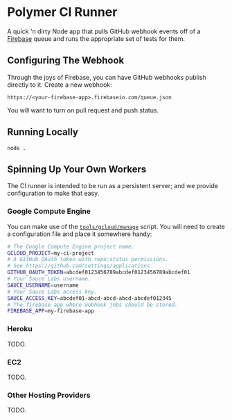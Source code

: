 Polymer CI Runner
=================

A quick 'n dirty Node app that pulls GitHub webhook events off of a
[Firebase](https://www.firebase.com/) queue and runs the appropriate set of
tests for them.


Configuring The Webhook
-----------------------

Through the joys of Firebase, you can have GitHub webhooks publish directly to
it. Create a new webhook:

`https://<your-firebase-app>.firebaseio.com/queue.json`

You will want to turn on pull request and push status.


Running Locally
---------------

`node .`


Spinning Up Your Own Workers
----------------------------

The CI runner is intended to be run as a persistent server; and we provide
configuration to make that easy.


### Google Compute Engine

You can make use of the [`tools/gcloud/manage`](tools/gcloud/manage) script.
You will need to create a configuration file and place it somewhere handy:

```sh
# The Google Compute Engine project name.
GCLOUD_PROJECT=my-ci-project
# A GitHub OAuth token with repo:status permissions.
# See https://github.com/settings/applications
GITHUB_OAUTH_TOKEN=abcdef0123456789abcdef0123456789abcdef01
# Your Sauce Labs username.
SAUCE_USERNAME=username
# Your Sauce Labs access key.
SAUCE_ACCESS_KEY=abcdef01-abcd-abcd-abcd-abcdef012345
# The firebase app where webhook jobs should be stored.
FIREBASE_APP=my-firebase-app
```


### Heroku

TODO.


### EC2

TODO.


### Other Hosting Providers

TODO.
